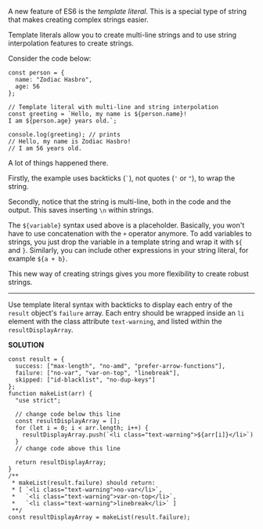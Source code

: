 A new feature of ES6 is the *template literal*. This is a special type of string that makes creating complex strings easier.

Template literals allow you to create multi-line strings and to use string interpolation features to create strings.

Consider the code below:

```
const person = {
  name: "Zodiac Hasbro",
  age: 56
};

// Template literal with multi-line and string interpolation
const greeting = `Hello, my name is ${person.name}!
I am ${person.age} years old.`;

console.log(greeting); // prints
// Hello, my name is Zodiac Hasbro!
// I am 56 years old.
```

A lot of things happened there.

Firstly, the example uses backticks (`` ` ``), not quotes (`` ' `` or ` " `), to wrap the string.

Secondly, notice that the string is multi-line, both in the code and the output. This saves inserting `\n` within strings.

The `${variable}` syntax used above is a placeholder. Basically, you won't have to use concatenation with the `+` operator anymore. To add variables to strings, you just drop the variable in a template string and wrap it with `${` and `}`. Similarly, you can include other expressions in your string literal, for example `${a + b}`.

This new way of creating strings gives you more flexibility to create robust strings.

---

Use template literal syntax with backticks to display each entry of the `result` object's `failure` array. Each entry should be wrapped inside an `li` element with the class attribute `text-warning`, and listed within the `resultDisplayArray`.

**SOLUTION**

```
const result = {
  success: ["max-length", "no-amd", "prefer-arrow-functions"],
  failure: ["no-var", "var-on-top", "linebreak"],
  skipped: ["id-blacklist", "no-dup-keys"]
};
function makeList(arr) {
  "use strict";

  // change code below this line
  const resultDisplayArray = [];
  for (let i = 0; i < arr.length; i++) {
    resultDisplayArray.push(`<li class="text-warning">${arr[i]}</li>`)
  }
  // change code above this line

  return resultDisplayArray;
}
/**
 * makeList(result.failure) should return:
 * [ `<li class="text-warning">no-var</li>`,
 *   `<li class="text-warning">var-on-top</li>`, 
 *   `<li class="text-warning">linebreak</li>` ]
 **/
const resultDisplayArray = makeList(result.failure);
```
